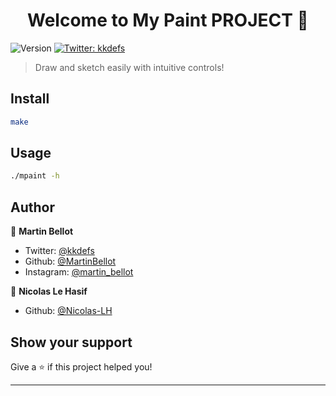 <h1 align="center">Welcome to My Paint PROJECT 👋</h1>
<p>
  <img alt="Version" src="https://img.shields.io/badge/version-1.2-blue.svg?cacheSeconds=2592000" />
  <a href="https://twitter.com/kkdefs" target="_blank">
    <img alt="Twitter: kkdefs" src="https://img.shields.io/twitter/follow/kkdefs.svg?style=social" />
  </a>
</p>

> Draw and sketch easily with intuitive controls!

## Install

```sh
make
```

## Usage

```sh
./mpaint -h
```

## Author

👤 **Martin Bellot**

* Twitter: [@kkdefs](https://twitter.com/kkdefs)
* Github: [@MartinBellot](https://github.com/MartinBellot)
* Instagram: [@martin_bellot](https://instagram.com/martin_bellot)

👤 **Nicolas Le Hasif**

* Github: [@Nicolas-LH](https://github.com/Nicolas-LH)

## Show your support

Give a ⭐️ if this project helped you!

***
